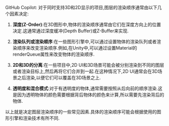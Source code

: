 GitHub Copilot: 对于同时支持3D和2D显示的项目,图层的渲染顺序通常由以下几个因素决定:

1. **深度(Z-Order)**:在3D图形中,物体的渲染顺序通常由它们在深度方向上的位置决定.这通常通过深度缓冲(Depth Buffer)或Z-Buffer来实现.

2. **渲染队列或渲染顺序**:在一些图形引擎中,可以通过设置物体的渲染队列或者渲染顺序来改变渲染顺序.例如,在Unity中,可以通过设置Material的renderQueue属性来改变物体的渲染顺序.

3. **2D和3D的分离**:在一些项目中,2D UI和3D场景可能会被分别渲染到不同的图层或者渲染目标上,然后再将它们合并到一起.在这种情况下,2D UI通常会在3D场景之后渲染,以便它们可以覆盖在3D场景之上.

4. **透明度和混合模式**:对于有透明度的物体,通常需要按照从后向前的顺序渲染.这是因为透明物体的颜色需要根据背后物体的颜色来计算,所以需要先渲染背后的物体.

以上就是决定图层渲染顺序的一些常见因素.具体的渲染顺序可能会根据使用的图形引擎和渲染技术有所不同.
